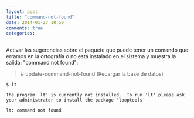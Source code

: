 ```yaml
---
layout: post
title: "command-not-found"
date: 2014-01-27 18:50
comments: true
categories: 
---
```

Activar las sugerencias sobre el paquete que puede tener un comando que erramos en la ortografía o no está instalado en el sistema y muestra la salida: "command not found":

>\# update-command-not-found (Recargar la base de datos)

	$ lt

	The program 'lt' is currently not installed.  To run 'lt' please ask your administrator to install the package 'looptools'

	lt: command not found

